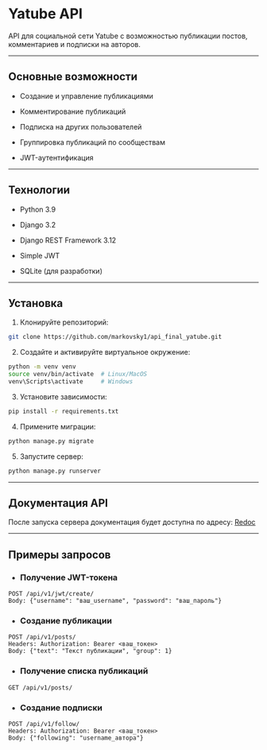 # **Yatube API**

API для социальной сети Yatube с возможностью публикации постов, комментариев и подписки на авторов.

---
## **Основные возможности**

- Создание и управление публикациями

- Комментирование публикаций

- Подписка на других пользователей

- Группировка публикаций по сообществам

- JWT-аутентификация

---  
## **Технологии**

- Python 3.9

- Django 3.2

- Django REST Framework 3.12

- Simple JWT

- SQLite (для разработки)

---
## **Установка**

1. Клонируйте репозиторий:
```bash
git clone https://github.com/markovsky1/api_final_yatube.git
```

2. Создайте и активируйте виртуальное окружение:

```bash
python -m venv venv
source venv/bin/activate  # Linux/MacOS
venv\Scripts\activate     # Windows
```
    
3. Установите зависимости:
    
```bash
pip install -r requirements.txt
```
    
4. Примените миграции:
    
```bash
python manage.py migrate
```
    
5. Запустите сервер:
    
```bash
python manage.py runserver
```
    
---
## **Документация API**

После запуска сервера документация будет доступна по адресу: [Redoc](http://127.0.0.1:8000/redoc/)

---

## **Примеры запросов**

- ### Получение JWT-токена

```
POST /api/v1/jwt/create/
Body: {"username": "ваш_username", "password": "ваш_пароль"}
```

- ### Создание публикации
```
POST /api/v1/posts/
Headers: Authorization: Bearer <ваш_токен>
Body: {"text": "Текст публикации", "group": 1}
```

- ### Получение списка публикаций

```
GET /api/v1/posts/
```

- ### Создание подписки

```
POST /api/v1/follow/
Headers: Authorization: Bearer <ваш_токен>
Body: {"following": "username_автора"}
```

